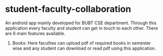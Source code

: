 # student-faculty-collaboration
An android app mainly developed for BUBT CSE department. Through this application every faculty and student can get in touch to each other. There are 6 main features available.
1. Books: Here faculties can upload pdf of required books in semester wise and any student can download or read pdf using this application.
